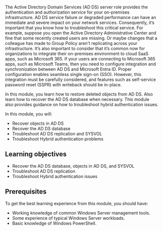 The Active Directory Domain Services (AD DS) server role provides the authentication and authorization service for your on-premises infrastructure. AD DS service failure or degraded performance can have an immediate and severe impact on your network services. Consequently, it’s important that you know how to troubleshoot this critical service. For example, suppose you open the Active Directory Administrative Center and fine that some recently created users are missing. Or maybe changes that a colleague has made to Group Policy aren't replicating across your infrastructure. It’s also important to consider that it’s common now for organizations to integrate their on-premises environment to cloud SaaS apps, such as Microsoft 365. If your users are connecting to Microsoft 365 apps, such as Microsoft Teams, then you need to configure integration and synchronization between AD DS and Microsoft Entra ID. Proper configuration enables seamless single sign-on (SSO). However, this integration must be carefully considered, and features such as self-service password reset (SSPR) with writeback should be in-place.

In this module, you learn how to restore deleted objects from AD DS. Also learn how to recover the AD DS database when necessary. This module also provides guidance on how to troubleshoot hybrid authentication issues.

In this module, you will:

- Recover objects in AD DS
- Recover the AD DS database
- Troubleshoot AD DS replication and SYSVOL
- Troubleshoot Hybrid authentication problems

## Learning objectives

- Recover the AD DS database, objects in AD DS, and SYSVOL
- Troubleshoot AD DS replication
- Troubleshoot Hybrid authentication issues

## Prerequisites

To get the best learning experience from this module, you should have:

- Working knowledge of common Windows Server management tools.
- Some experience of typical Windows Server workloads.
- Basic knowledge of Windows PowerShell.

